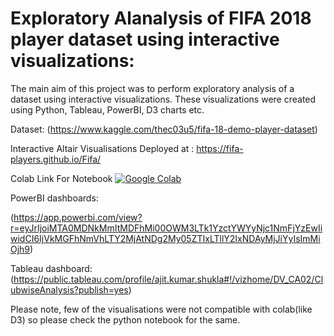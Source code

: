 
# Exploratory Alanalysis of FIFA 2018 player dataset using interactive visualizations:
The main aim of this project was to perform exploratory analysis of a dataset using interactive visualizations. These visualizations were created using Python, Tableau, PowerBI, D3 charts etc.

Dataset: (https://www.kaggle.com/thec03u5/fifa-18-demo-player-dataset)

Interactive Altair Visualisations Deployed at : https://fifa-players.github.io/Fifa/

Colab Link For Notebook
[![Google Colab](https://badgen.net/badge/Launch/on%20Google%20Colab/blue?icon=terminal)](https://colab.research.google.com/drive/1v1tkelpBjU33meg5KTH45WJF5kSFvg4S#scrollTo=VcyqzOee05-A)


PowerBI dashboards:

(https://app.powerbi.com/view?r=eyJrIjoiMTA0MDNkMmItMDFhMi00OWM3LTk1YzctYWYyNjc1NmFjYzEwIiwidCI6IjVkMGFhNmVhLTY2MjAtNDg2My05ZTIxLTllY2IxNDAyMjJiYyIsImMiOjh9)

Tableau dashboard:
(https://public.tableau.com/profile/ajit.kumar.shukla#!/vizhome/DV_CA02/ClubwiseAnalysis?publish=yes)

Please note, few of the visualisations were not compatible with colab(like D3) so please check the python notebook for the same.




